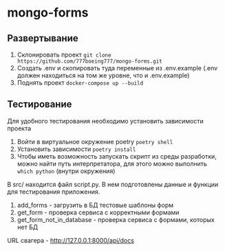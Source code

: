 # mongo-forms

## Развертывание

1. Склонировать проект ```git clone https://github.com/777boeing777/mongo-forms.git```
2. Создать .env и скопировать туда переменные из .env.example (.env должен находиться на том же уровне, что и .env.example)
3. Поднять проект ```docker-compose up --build```


## Тестирование
Для удобного тестирования необходимо установить зависимости проекта
1. Войти в виртуальное окружение poetry ```poetry shell```
2. Установить зависимости ```poetry install```
3. Чтобы иметь возможность запускать скрипт из среды разработки, можно найти путь интерпретатора, для этого можно выполнить ```which python``` (внутри окружения)

В src/ находится файл script.py. В нем подготовлены данные и функции для тестирования приложения.
1. add_forms - загрузить в БД тестовые шаблоны форм
2. get_form - проверка сервиса с корректными формами
3. get_form_not_in_database - проверка сервиса с формами, которых нет БД

URL свагера - http://127.0.0.1:8000/api/docs